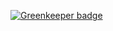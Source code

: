 
[![Greenkeeper badge](https://badges.greenkeeper.io/flowhub/bigiot-cors.svg)](https://greenkeeper.io/)
